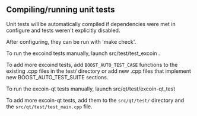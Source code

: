 Compiling/running unit tests
------------------------------------

Unit tests will be automatically compiled if dependencies were met in configure
and tests weren't explicitly disabled.

After configuring, they can be run with 'make check'.

To run the excoind tests manually, launch src/test/test_excoin .

To add more excoind tests, add `BOOST_AUTO_TEST_CASE` functions to the existing
.cpp files in the test/ directory or add new .cpp files that
implement new BOOST_AUTO_TEST_SUITE sections.

To run the excoin-qt tests manually, launch src/qt/test/excoin-qt_test

To add more excoin-qt tests, add them to the `src/qt/test/` directory and
the `src/qt/test/test_main.cpp` file.
